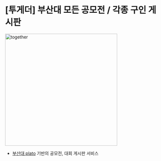 # [투게더] 부산대 모든 공모전 / 각종 구인 게시판
<img width="364" alt="together" src="https://github.com/YunseongJeong/together/assets/88422717/e63437c7-209f-4f49-8ea9-323f2b730e23">

* [부산대 plato](https://plato.pusan.ac.kr/) 기반의 공모전, 대회 게시판 서비스
